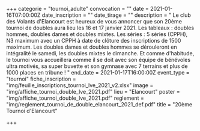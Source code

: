 +++
categorie = "tournoi_adulte"
convocation = ""
date = 2021-01-16T07:00:00Z
date_inscription = ""
date_tirage = ""
description = " Le club des Volants d'Elancourt est heureux de vous annoncer que son 20ème tournoi de doubles aura lieu les 16 et 17 janvier 2021.  Les tableaux : doubles hommes, doubles dames et doubles mixtes. Les séries : 5 séries (CPPH), N3 maximum avec un CPPH à date de clôture des inscriptions de 1500 maximum.  Les doubles dames et doubles hommes se dérouleront en intégralité le samedi, les doubles mixtes le dimanche.  Et comme d'habitude, le tournoi vous accueillera comme il se doit avec son équipe de bénévoles ultra motivés, sa super buvette et son gymnase avec 7 terrains et plus de 1000 places en tribune ! "
end_date = 2021-01-17T16:00:00Z
event_type = "tournoi"
fiche_inscription = "img/feuille_inscriptions_tournoi_lve_2021_v2.xlsx"
image = "img/affiche_tournoi_double_lve_2021.pdf"
lieu = "Elancourt"
poster = "img/affiche_tournoi_double_lve_2021.pdf"
reglement = "img/reglement_tournoi_de_double_elancourt_2021_def.pdf"
title = "20ème Tournoi d'Elancourt"

+++
